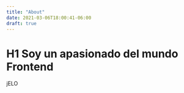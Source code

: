 ```yaml
---
title: "About"
date: 2021-03-06T18:00:41-06:00
draft: true
---
```

# H1 Soy un apasionado del mundo Frontend 
jELO


